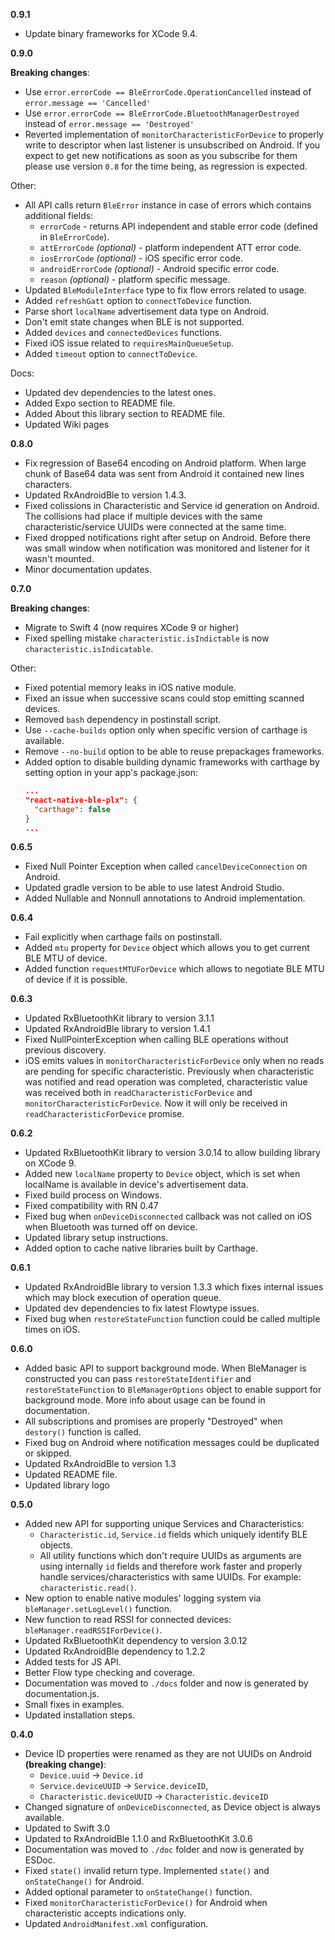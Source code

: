 **0.9.1**

* Update binary frameworks for XCode 9.4.

**0.9.0**

**Breaking changes**:

* Use `error.errorCode == BleErrorCode.OperationCancelled` instead of `error.message == 'Cancelled'`
* Use `error.errorCode == BleErrorCode.BluetoothManagerDestroyed` instead of `error.message == 'Destroyed'`
* Reverted implementation of `monitorCharacteristicForDevice` to properly write to descriptor when last listener
  is unsubscribed on Android. If you expect to get new notifications as soon as you subscribe for them please use
  version `0.8` for the time being, as regression is expected.

Other:

* All API calls return `BleError` instance in case of errors which contains additional fields:
  * `errorCode` - returns API independent and stable error code (defined in `BleErrorCode`).
  * `attErrorCode` _(optional)_ - platform independent ATT error code.
  * `iosErrorCode` _(optional)_ - iOS specific error code.
  * `androidErrorCode` _(optional)_ - Android specific error code.
  * `reason` _(optional)_ - platform specific message.
* Updated `BleModuleInterface` type to fix flow errors related to usage.
* Added `refreshGatt` option to `connectToDevice` function.
* Parse short `localName` advertisement data type on Android.
* Don't emit state changes when BLE is not supported.
* Added `devices` and `connectedDevices` functions.
* Fixed iOS issue related to `requiresMainQueueSetup`.
* Added `timeout` option to `connectToDevice`.

Docs:

* Updated dev dependencies to the latest ones.
* Added Expo section to README file.
* Added About this library section to README file.
* Updated Wiki pages

**0.8.0**

* Fix regression of Base64 encoding on Android platform. When large chunk of Base64 data was sent from Android it contained new lines characters.
* Updated RxAndroidBle to version 1.4.3.
* Fixed colissions in Characteristic and Service id generation on Android. The collisions had place if multiple devices with the same characteristic/service UUIDs were connected at the same time.
* Fixed dropped notifications right after setup on Android. Before there was small window when notification was monitored and listener for it wasn't mounted.
* Minor documentation updates.

**0.7.0**

**Breaking changes**:

* Migrate to Swift 4 (now requires XCode 9 or higher)
* Fixed spelling mistake `characteristic.isIndictable` is now `characteristic.isIndicatable`.

Other:

* Fixed potential memory leaks in iOS native module.
* Fixed an issue when successive scans could stop emitting scanned devices.
* Removed `bash` dependency in postinstall script.
* Use `--cache-builds` option only when specific version of carthage is available.
* Remove `--no-build` option to be able to reuse prepackages frameworks.
* Added option to disable building dynamic frameworks with carthage
  by setting option in your app's package.json:
  ```json
  ...
  "react-native-ble-plx": {
    "carthage": false
  }
  ...
  ```

**0.6.5**

* Fixed Null Pointer Exception when called `cancelDeviceConnection` on Android.
* Updated gradle version to be able to use latest Android Studio.
* Added Nullable and Nonnull annotations to Android implementation.

**0.6.4**

* Fail explicitly when carthage fails on postinstall.
* Added `mtu` property for `Device` object which allows you to get current BLE MTU of device.
* Added function `requestMTUForDevice` which allows to negotiate BLE MTU of device if it is possible.

**0.6.3**

* Updated RxBluetoothKit library to version 3.1.1
* Updated RxAndroidBle library to version 1.4.1
* Fixed NullPointerException when calling BLE operations without previous discovery.
* iOS emits values in `monitorCharacteristicForDevice` only when no reads are pending for specific characteristic.
  Previously when characteristic was notified and read operation was completed, characteristic value was received
  both in `readCharacteristicForDevice` and `monitorCharacteristicForDevice`. Now it will only be received in
  `readCharacteristicForDevice` promise.

**0.6.2**

* Updated RxBluetoothKit library to version 3.0.14 to allow building library on XCode 9.
* Added new `localName` property to `Device` object, which is set when localName is available
  in device's advertisement data.
* Fixed build process on Windows.
* Fixed compatibility with RN 0.47
* Fixed bug when `onDeviceDisconnected` callback was not called on iOS when Bluetooth was
  turned off on device.
* Updated library setup instructions.
* Added option to cache native libraries built by Carthage.

**0.6.1**

* Updated RxAndroidBle library to version 1.3.3 which fixes internal issues which may
  block execution of operation queue.
* Updated dev dependencies to fix latest Flowtype issues.
* Fixed bug when `restoreStateFunction` function could be called multiple times on iOS.

**0.6.0**

* Added basic API to support background mode. When BleManager is constructed you can pass
  `restoreStateIdentifier` and `restoreStateFunction` to `BleManagerOptions` object to
  enable support for background mode. More info about usage can be found in documentation.
* All subscriptions and promises are properly "Destroyed" when `destory()` function is called.
* Fixed bug on Android where notification messages could be duplicated or skipped.
* Updated RxAndroidBle to version 1.3
* Updated README file.
* Updated library logo

**0.5.0**

* Added new API for supporting unique Services and Characteristics:
  * `Characteristic.id`, `Service.id` fields which uniquely identify BLE objects.
  * All utility functions which don't require UUIDs as arguments are using
    internally `id` fields and therefore work faster and properly handle
    services/characteristics with same UUIDs. For example: `characteristic.read()`.
* New option to enable native modules' logging system via `bleManager.setLogLevel()` function.
* New function to read RSSI for connected devices: `bleManager.readRSSIForDevice()`.
* Updated RxBluetoothKit dependency to version 3.0.12
* Updated RxAndroidBle dependency to 1.2.2
* Added tests for JS API.
* Better Flow type checking and coverage.
* Documentation was moved to `./docs` folder and now is generated by documentation.js.
* Small fixes in examples.
* Updated installation steps.

**0.4.0**

* Device ID properties were renamed as they are not UUIDs on Android **(breaking change)**:
  * `Device.uuid` -> `Device.id`
  * `Service.deviceUUID` -> `Service.deviceID`,
  * `Characteristic.deviceUUID` -> `Characteristic.deviceID`
* Changed signature of `onDeviceDisconnected`, as Device object is always available.
* Updated to Swift 3.0
* Updated to RxAndroidBle 1.1.0 and RxBluetoothKit 3.0.6
* Documentation was moved to `./doc` folder and now is generated by ESDoc.
* Fixed `state()` invalid return type. Implemented `state()` and `onStateChange()` for Android.
* Added optional parameter to `onStateChange()` function.
* Fixed `monitorCharacteristicForDevice()` for Android when characteristic accepts indications only.
* Updated `AndroidManifest.xml` configuration.
